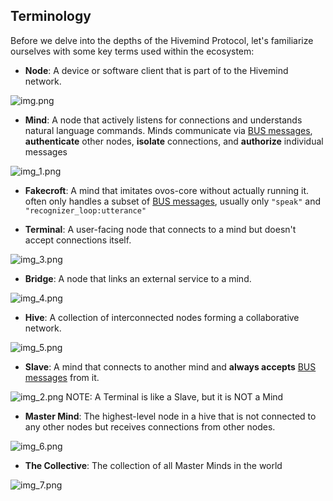 ## Terminology

Before we delve into the depths of the Hivemind Protocol, let's familiarize ourselves with some key terms used within the ecosystem:

- **Node**: A device or software client that is part of to the Hivemind network.

![img.png](img.png)

- **Mind**: A node that actively listens for connections and understands natural language commands. Minds communicate via [BUS messages](./04_protocol.md), **authenticate** other nodes, **isolate** connections, and **authorize** individual messages

![img_1.png](img_1.png)

- **Fakecroft**: A mind that imitates ovos-core without actually running it. often only handles a subset of [BUS messages](./04_protocol.md), usually only `"speak"` and `"recognizer_loop:utterance"`

- **Terminal**: A user-facing node that connects to a mind but doesn't accept connections itself.

![img_3.png](img_3.png)

- **Bridge**: A node that links an external service to a mind.

![img_4.png](img_4.png)

- **Hive**: A collection of interconnected nodes forming a collaborative network.

![img_5.png](img_5.png)

- **Slave**: A mind that connects to another mind and **always accepts** [BUS messages](./04_protocol.md) from it. 

![img_2.png](img_2.png)
NOTE: A Terminal is like a Slave, but it is NOT a Mind

- **Master Mind**: The highest-level node in a hive that is not connected to any other nodes but receives connections from other nodes.

![img_6.png](img_6.png)

- **The Collective**: The collection of all Master Minds in the world

![img_7.png](img_7.png)